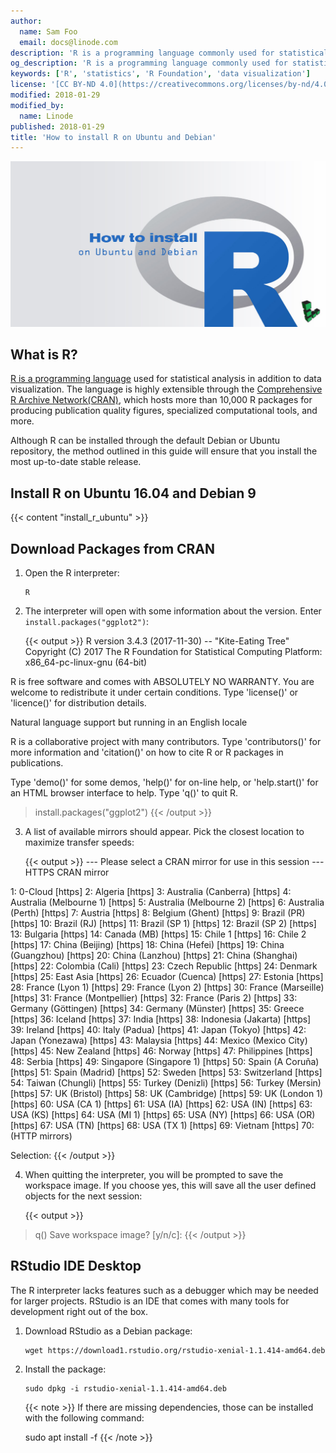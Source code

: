 ```yaml
---
author:
  name: Sam Foo
  email: docs@linode.com
description: 'R is a programming language commonly used for statistical analysis and data visualization. Learn how to install the base R package on your Linode.'
og_description: 'R is a programming language commonly used for statistical analysis and data visualization. Learn how to install the base R package on your Linode.'
keywords: ['R', 'statistics', 'R Foundation', 'data visualization']
license: '[CC BY-ND 4.0](https://creativecommons.org/licenses/by-nd/4.0)'
modified: 2018-01-29
modified_by:
  name: Linode
published: 2018-01-29
title: 'How to install R on Ubuntu and Debian'
---
```


![How to install R on Ubuntu and Debian](install-r-ubuntu-debian-title.jpg "How to install R on Ubuntu and Debian title graphic")

## What is R?

[R is a programming language](https://www.r-project.org/about.html) used for statistical analysis in addition to data visualization. The language is highly extensible through the [Comprehensive R Archive Network(CRAN)](https://cran.r-project.org/), which hosts more than 10,000 R packages for producing publication quality figures, specialized computational tools, and more.

Although R can be installed through the default Debian or Ubuntu repository, the method outlined in this guide will ensure that you install the most up-to-date stable release.

## Install R on Ubuntu 16.04 and Debian 9

{{< content "install_r_ubuntu" >}}

## Download Packages from CRAN

1.  Open the R interpreter:

        R

2.  The interpreter will open with some information about the version. Enter `install.packages("ggplot2")`:

    {{< output >}}
R version 3.4.3 (2017-11-30) -- "Kite-Eating Tree"
Copyright (C) 2017 The R Foundation for Statistical Computing
Platform: x86_64-pc-linux-gnu (64-bit)

R is free software and comes with ABSOLUTELY NO WARRANTY.
You are welcome to redistribute it under certain conditions.
Type 'license()' or 'licence()' for distribution details.

  Natural language support but running in an English locale

R is a collaborative project with many contributors.
Type 'contributors()' for more information and
'citation()' on how to cite R or R packages in publications.

Type 'demo()' for some demos, 'help()' for on-line help, or
'help.start()' for an HTML browser interface to help.
Type 'q()' to quit R.

> install.packages("ggplot2")
{{< /output >}}

3.  A list of available mirrors should appear. Pick the closest location to maximize transfer speeds:

    {{< output >}}
--- Please select a CRAN mirror for use in this session ---
HTTPS CRAN mirror

 1: 0-Cloud [https]                   2: Algeria [https]
 3: Australia (Canberra) [https]      4: Australia (Melbourne 1) [https]
 5: Australia (Melbourne 2) [https]   6: Australia (Perth) [https]
 7: Austria [https]                   8: Belgium (Ghent) [https]
 9: Brazil (PR) [https]              10: Brazil (RJ) [https]
11: Brazil (SP 1) [https]            12: Brazil (SP 2) [https]
13: Bulgaria [https]                 14: Canada (MB) [https]
15: Chile 1 [https]                  16: Chile 2 [https]
17: China (Beijing) [https]          18: China (Hefei) [https]
19: China (Guangzhou) [https]        20: China (Lanzhou) [https]
21: China (Shanghai) [https]         22: Colombia (Cali) [https]
23: Czech Republic [https]           24: Denmark [https]
25: East Asia [https]                26: Ecuador (Cuenca) [https]
27: Estonia [https]                  28: France (Lyon 1) [https]
29: France (Lyon 2) [https]          30: France (Marseille) [https]
31: France (Montpellier) [https]     32: France (Paris 2) [https]
33: Germany (Göttingen) [https]      34: Germany (Münster) [https]
35: Greece [https]                   36: Iceland [https]
37: India [https]                    38: Indonesia (Jakarta) [https]
39: Ireland [https]                  40: Italy (Padua) [https]
41: Japan (Tokyo) [https]            42: Japan (Yonezawa) [https]
43: Malaysia [https]                 44: Mexico (Mexico City) [https]
45: New Zealand [https]              46: Norway [https]
47: Philippines [https]              48: Serbia [https]
49: Singapore (Singapore 1) [https]  50: Spain (A Coruña) [https]
51: Spain (Madrid) [https]           52: Sweden [https]
53: Switzerland [https]              54: Taiwan (Chungli) [https]
55: Turkey (Denizli) [https]         56: Turkey (Mersin) [https]
57: UK (Bristol) [https]             58: UK (Cambridge) [https]
59: UK (London 1) [https]            60: USA (CA 1) [https]
61: USA (IA) [https]                 62: USA (IN) [https]
63: USA (KS) [https]                 64: USA (MI 1) [https]
65: USA (NY) [https]                 66: USA (OR) [https]
67: USA (TN) [https]                 68: USA (TX 1) [https]
69: Vietnam [https]                  70: (HTTP mirrors)


Selection:
{{< /output >}}

4.  When quitting the interpreter, you will be prompted to save the workspace image. If you choose yes, this will save all the user defined objects for the next session:

    {{< output >}}
> q()
Save workspace image? [y/n/c]:
{{< /output >}}

## RStudio IDE Desktop

The R interpreter lacks features such as a debugger which may be needed for larger projects. RStudio is an IDE that comes with many tools for development right out of the box.

1.  Download RStudio as a Debian package:

        wget https://download1.rstudio.org/rstudio-xenial-1.1.414-amd64.deb

2.  Install the package:

        sudo dpkg -i rstudio-xenial-1.1.414-amd64.deb

    {{< note >}}
If there are missing dependencies, those can be installed with the following command:

    sudo apt install -f
{{< /note >}}
